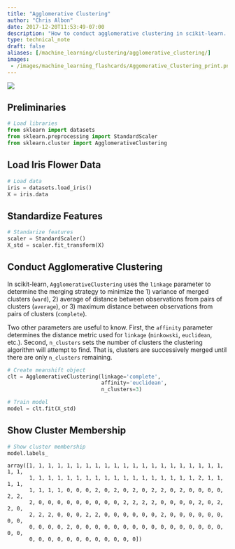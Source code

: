 ```yaml
---
title: "Agglomerative Clustering"
author: "Chris Albon"
date: 2017-12-20T11:53:49-07:00
description: "How to conduct agglomerative clustering in scikit-learn. "
type: technical_note
draft: false
aliases: [/machine_learning/clustering/agglomerative_clustering/]
images:
 - /images/machine_learning_flashcards/Aggomerative_Clustering_print.png
---
```

<a alt="Agglomerative Clustering" href="https://machinelearningflashcards.com">
    <img src="/images/machine_learning_flashcards/Aggomerative_Clustering_print.png" class="flashcard center-block">
</a>

## Preliminaries


```python
# Load libraries
from sklearn import datasets
from sklearn.preprocessing import StandardScaler
from sklearn.cluster import AgglomerativeClustering
```

## Load Iris Flower Data


```python
# Load data
iris = datasets.load_iris()
X = iris.data
```

## Standardize Features


```python
# Standarize features
scaler = StandardScaler()
X_std = scaler.fit_transform(X)
```

## Conduct Agglomerative Clustering

In scikit-learn, `AgglomerativeClustering` uses the `linkage` parameter to determine the merging strategy to minimize the 1) variance of merged clusters (`ward`), 2) average of distance between observations from pairs of clusters (`average`), or 3) maximum distance between observations from pairs of clusters (`complete`). 

Two other parameters are useful to know. First, the `affinity` parameter determines the distance metric used for `linkage` (`minkowski`, `euclidean`, etc.). Second, `n_clusters` sets the number of clusters the clustering algorithm will attempt to find. That is, clusters are successively merged until there are only `n_clusters` remaining.


```python
# Create meanshift object
clt = AgglomerativeClustering(linkage='complete', 
                              affinity='euclidean', 
                              n_clusters=3)

# Train model
model = clt.fit(X_std)
```

## Show Cluster Membership


```python
# Show cluster membership
model.labels_
```




    array([1, 1, 1, 1, 1, 1, 1, 1, 1, 1, 1, 1, 1, 1, 1, 1, 1, 1, 1, 1, 1, 1, 1,
           1, 1, 1, 1, 1, 1, 1, 1, 1, 1, 1, 1, 1, 1, 1, 1, 1, 1, 2, 1, 1, 1, 1,
           1, 1, 1, 1, 0, 0, 0, 2, 0, 2, 0, 2, 0, 2, 2, 0, 2, 0, 0, 0, 0, 2, 2,
           2, 0, 0, 0, 0, 0, 0, 0, 0, 0, 2, 2, 2, 2, 0, 0, 0, 0, 2, 0, 2, 2, 0,
           2, 2, 2, 0, 0, 0, 2, 2, 0, 0, 0, 0, 0, 0, 2, 0, 0, 0, 0, 0, 0, 0, 0,
           0, 0, 0, 0, 2, 0, 0, 0, 0, 0, 0, 0, 0, 0, 0, 0, 0, 0, 0, 0, 0, 0, 0,
           0, 0, 0, 0, 0, 0, 0, 0, 0, 0, 0, 0])


